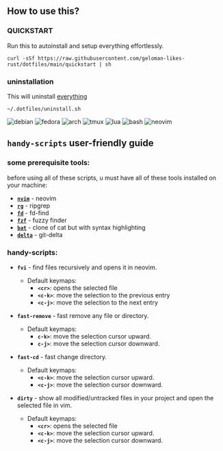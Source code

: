 ## How to use this?

### QUICKSTART

Run this to autoinstall and setup everything effortlessly.
```
curl -sSf https://raw.githubusercontent.com/geloman-likes-rust/dotfiles/main/quickstart | sh
```

### uninstallation

This will uninstall [everything](uninstall.sh)
```
~/.dotfiles/uninstall.sh
```

![debian](https://img.shields.io/badge/debian-D14D72?style=for-the-badge&logo=debian&logoColor=white)
![fedora](https://img.shields.io/badge/fedora-19376D?style=for-the-badge&logo=fedora&logoColor=fff)
![arch](https://img.shields.io/badge/arch-0B2447?style=for-the-badge&logo=archlinux&logoColor=19A7CE)
![tmux](https://img.shields.io/badge/tmux-393646?style=for-the-badge&logo=tmux&logoColor=fff)
![lua](https://img.shields.io/badge/lua-62CDFF?style=for-the-badge&logo=lua&logoColor=19376D)
![bash](https://img.shields.io/badge/bash-1B2430?style=for-the-badge&logo=gnu-bash&logoColor=fff)
![neovim](https://img.shields.io/badge/neovim-62CDFF?style=for-the-badge&logo=neovim&logoColor=2B7A0B)


## `handy-scripts` user-friendly guide

### some prerequisite tools:

before using all of these scripts, u must have all of these tools installed on your machine:

- [**`nvim`**](https://github.com/neovim/neovim) - neovim
- [**`rg`**](https://github.com/BurntSushi/ripgrep) - ripgrep
- [**`fd`**](https://github.com/sharkdp/fd) - fd-find
- [**`fzf`**](https://github.com/junegunn/fzf) - fuzzy finder
- [**`bat`**](https://github.com/sharkdp/bat) - clone of cat but with syntax highlighting
- [**`delta`**](https://github.com/dandavison/delta) - git-delta

### handy-scripts:

- **`fvi`** - find files recursively and opens it in neovim.

    - Default keymaps:
        - **`<cr>`**: opens the selected file
        - **`<c-k>`**: move the selection to the previous entry
        - **`<c-j>`**: move the selection to the next entry

- **`fast-remove`** - fast remove any file or directory.

    - Default keymaps:
        - **`c-k>`**: move the selection cursor upward.
        - **`c-j>`**: move the selection cursor downward.

- **`fast-cd`** - fast change directory.

    - Default keymaps:
        - **`<c-k>`**: move the selection cursor upward.
        - **`<c-j>`**: move the selection cursor downward.

- **`dirty`** - show all modified/untracked files in your project and open the selected file in vim.

    - Default keymaps:
        - **`<cr>`**: opens the selected file
        - **`<c-k>`**: move the selection cursor upward.
        - **`<c-j>`**: move the selection cursor downward.
